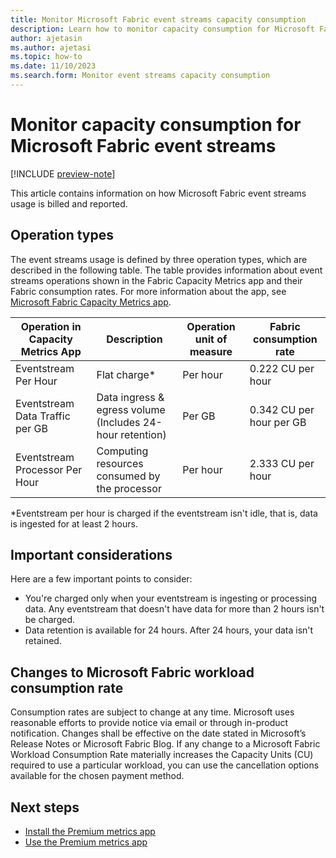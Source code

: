 ```yaml
---
title: Monitor Microsoft Fabric event streams capacity consumption
description: Learn how to monitor capacity consumption for Microsoft Fabric event streams.
author: ajetasin
ms.author: ajetasi
ms.topic: how-to 
ms.date: 11/10/2023
ms.search.form: Monitor event streams capacity consumption
---
```


# Monitor capacity consumption for Microsoft Fabric event streams

[!INCLUDE [preview-note](../includes/preview-note.md)]

This article contains information on how Microsoft Fabric event streams usage is billed and reported. 

## Operation types
The event streams usage is defined by three operation types, which are described in the following table. The table provides information about event streams operations shown in the Fabric Capacity Metrics app and their Fabric consumption rates. For more information about the app, see [Microsoft Fabric Capacity Metrics app](../enterprise/metrics-app.md).
 

| Operation in Capacity Metrics App | Description | Operation unit of measure | Fabric consumption rate |
| --------------------------------- | ----------- | ------------------------- | ----------------------- |
| Eventstream Per Hour | Flat charge* | Per hour | 0.222 CU per hour |
| Eventstream Data Traffic per GB | Data ingress & egress volume <br/> (Includes 24-hour retention) | Per GB | 0.342 CU per hour per GB |
| Eventstream Processor Per Hour | Computing resources consumed by the processor | Per hour | 2.333 CU per hour |

*Eventstream per hour is charged if the eventstream isn't idle, that is, data is ingested for at least 2 hours. 

## Important considerations
Here are a few important points to consider:

- You're charged only when your eventstream is ingesting or processing data. Any eventstream that doesn't have data for more than 2 hours isn't be charged.  
- Data retention is available for 24 hours. After 24 hours, your data isn't retained. 

## Changes to Microsoft Fabric workload consumption rate 
Consumption rates are subject to change at any time. Microsoft uses reasonable efforts to provide notice via email or through in-product notification. Changes shall be effective on the date stated in Microsoft’s Release Notes or Microsoft Fabric Blog. If any change to a Microsoft Fabric Workload Consumption Rate materially increases the Capacity Units (CU) required to use a particular workload, you can use the cancellation options available for the chosen payment method. 

## Next steps 

- [Install the Premium metrics app](/power-bi/enterprise/service-premium-install-app)
- [Use the Premium metrics app](/power-bi/enterprise/service-premium-metrics-app)
